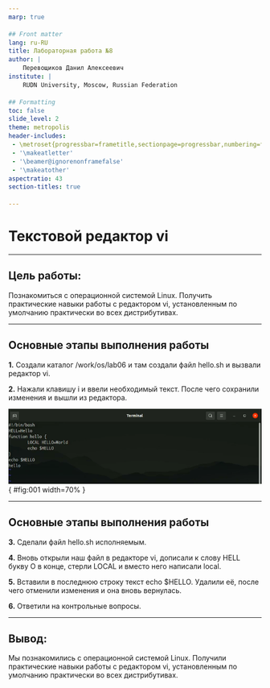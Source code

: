 ```yaml
---
marp: true

## Front matter
lang: ru-RU
title: Лабораторная работа №8
author: |
	Перевощиков Данил Алексеевич
institute: |
	RUDN University, Moscow, Russian Federation

## Formatting
toc: false
slide_level: 2
theme: metropolis
header-includes: 
 - \metroset{progressbar=frametitle,sectionpage=progressbar,numbering=fraction}
 - '\makeatletter'
 - '\beamer@ignorenonframefalse'
 - '\makeatother'
aspectratio: 43
section-titles: true

---
```


# Текстовой редактор vi

---

## Цель работы:

Познакомиться с операционной системой Linux. Получить практические навыки работы с редактором vi, установленным по умолчанию практически во всех дистрибутивах.

---

## Основные этапы выполнения работы

**1.** Создали каталог /work/os/lab06 и там создали файл hello.sh и вызвали редактор vi.

**2.** Нажали клавишу i и ввели необходимый текст. После чего сохранили изменения и вышли из редактора.

![Текст файла hello.sh.](image/02.png){ #fig:001 width=70% }

---

## Основные этапы выполнения работы

**3.** Сделали файл hello.sh исполняемым.

**4.** Вновь открыли наш файл в редакторе vi, дописали к слову HELL букву O в конце, стерли LOCAL и вместо него написали local.

**5.** Вставили в последнюю строку текст echo $HELLO. Удалили её, после чего отменили изменения и она вновь вернулась.

**6.** Ответили на контрольные вопросы.

---

## Вывод:

Мы познакомились с операционной системой Linux. Получили практические навыки работы с редактором vi, установленным по умолчанию практически во всех дистрибутивах.